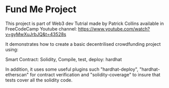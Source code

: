 # Fund Me Project

This project is part of Web3 dev Tutrial made by Patrick Collins available in FreeCodeCamp Youtube channel: https://www.youtube.com/watch?v=gyMwXuJrbJQ&t=43528s

It demonstrates how to create a basic decentrilised crowdfunding project using:

Smart Contract: Solidity,
Compile, test, deploy: hardhat

In addition, it uses some useful plugins such "hardhat-deploy", "hardhat-etherscan" for contract verification and "solidity-coverage" to insure that tests cover all the solidity code.
